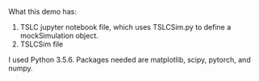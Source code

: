 What this demo has:
1. TSLC jupyter notebook file, which uses TSLCSim.py to define a mockSimulation object.
2. TSLCSim file

I used Python 3.5.6. Packages needed are matplotlib, scipy, pytorch, and numpy.
